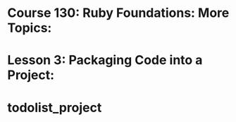 # Course 130: Ruby Foundations: More Topics:
# Lesson 3: Packaging Code into a Project:

# todolist_project
